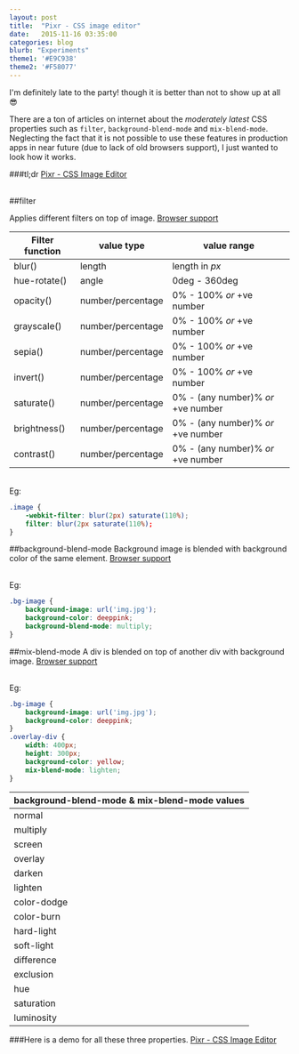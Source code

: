 ```yaml
---
layout: post
title:  "Pixr - CSS image editor"
date:   2015-11-16 03:35:00
categories: blog
blurb: "Experiments"
theme1: '#E9C938'
theme2: '#F58077'
---
```

I'm definitely late to the party! though it is better than not to show up at all 😎

There are a ton of articles on internet about the *moderately latest* CSS properties such as `filter`, `background-blend-mode` and `mix-blend-mode`. Neglecting the fact that it is not possible to use these features in production apps in near future (due to lack of old browsers support), I just wanted to look how it works.

###tl;dr
<a class="btn btn-theme" href="http://praseetha-kr.github.io/pixr/" target="_blank">Pixr - CSS Image Editor</a>

<br>
##filter

Applies different filters on top of image. [Browser support](http://caniuse.com/#search=filter)


| Filter function   | value type        | value range                        |
|-------------------|-------------------|------------------------------------|
| blur()                | length                | length in *px*                     |
| hue-rotate()      | angle             | 0deg - 360deg                      |
| opacity()         | number/percentage | 0% - 100% *or* +ve number          |
| grayscale()           | number/percentage | 0% - 100% *or* +ve number          |
| sepia()               | number/percentage | 0% - 100% *or* +ve number          |
| invert()          | number/percentage | 0% - 100% *or* +ve number          |
| saturate()            | number/percentage | 0% - (any number)% *or* +ve number |
| brightness()      | number/percentage | 0% - (any number)% *or* +ve number |
| contrast()            | number/percentage | 0% - (any number)% *or* +ve number |

<br>Eg:

```css
.image {
    -webkit-filter: blur(2px) saturate(110%);
    filter: blur(2px saturate(110%);
}
```

##background-blend-mode
Background image is blended with background color of the same element. [Browser support](http://caniuse.com/#search=background-blend-mode)

<br>Eg:

```css
.bg-image {
    background-image: url('img.jpg');
    background-color: deeppink;
    background-blend-mode: multiply;
}
```

##mix-blend-mode
A div is blended on top of another div with background image. [Browser support](http://caniuse.com/#search=mix-blend-mode)

<br>Eg:

```css
.bg-image {
    background-image: url('img.jpg');
    background-color: deeppink;
}
.overlay-div {
    width: 400px;
    height: 300px;
    background-color: yellow;
    mix-blend-mode: lighten;
}
```

| background-blend-mode & mix-blend-mode values |
|-----------------------|
| normal                     |
| multiply               |
| screen                     |
| overlay                |
| darken                     |
| lighten                |
| color-dodge            |
| color-burn                 |
| hard-light                 |
| soft-light                 |
| difference                 |
| exclusion                  |
| hue                        |
| saturation                 |
| luminosity                 |


###Here is a demo for all these three properties.
<a class="btn btn-theme" href="http://praseetha-kr.github.io/pixr/" target="_blank">Pixr - CSS Image Editor</a>
